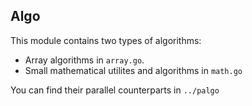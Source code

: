 ## Algo

This module contains two types of algorithms:
- Array algorithms in `array.go`.
- Small mathematical utilites and algorithms in `math.go`

You can find their parallel counterparts in `../palgo`